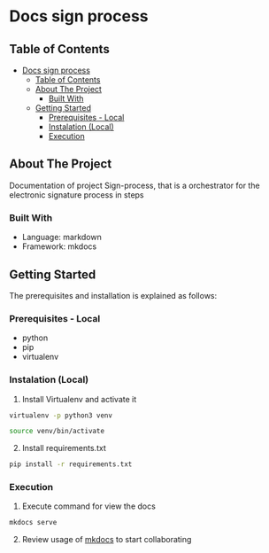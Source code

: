 # Docs sign process

<!-- TABLE OF CONTENTS -->
## Table of Contents

- [Docs sign process](#docs-sign-process)
  - [Table of Contents](#table-of-contents)
  - [About The Project](#about-the-project)
    - [Built With](#built-with)
  - [Getting Started](#getting-started)
    - [Prerequisites - Local](#prerequisites---local)
    - [Instalation (Local)](#instalation-local)
    - [Execution](#execution)


<!-- ABOUT THE PROJECT -->
## About The Project

Documentation of project Sign-process, that is a orchestrator for the electronic signature process in steps

### Built With
* Language: markdown
* Framework: mkdocs

## Getting Started

The prerequisites and installation is explained as follows:

### Prerequisites - Local

- python
- pip
- virtualenv

### Instalation (Local)

1. Install Virtualenv and activate it
```sh
virtualenv -p python3 venv
```
```sh
source venv/bin/activate
```
2. Install requirements.txt
```sh
pip install -r requirements.txt
```

### Execution

1. Execute command for view the docs
```sh
mkdocs serve
```
2. Review usage of [mkdocs](https://www.mkdocs.org/user-guide/writing-your-docs/) to start collaborating
